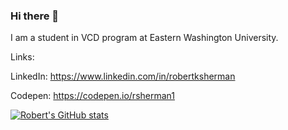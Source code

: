 ### Hi there 👋


I am a student in VCD program at Eastern Washington University. 

Links:

LinkedIn: https://www.linkedin.com/in/robertksherman

Codepen: https://codepen.io/rsherman1

[![Robert's GitHub stats](https://github-readme-stats.vercel.app/api?username=rsherman1)](https://github.com/rsherman1/github-readme-stats)

<!--
**rsherman1/rsherman1** is a ✨ _special_ ✨ repository because its `README.md` (this file) appears on your GitHub profile.

Here are some ideas to get you started:

- 🔭 I’m currently working on ...
- 🌱 I’m currently learning ...
- 👯 I’m looking to collaborate on ...
- 🤔 I’m looking for help with ...
- 💬 Ask me about ...
- 📫 How to reach me: ...
- 😄 Pronouns: ...
- ⚡ Fun fact: ...
-->
